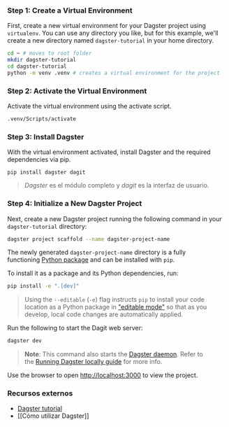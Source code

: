 ### Step 1: Create a Virtual Environment

First, create a new virtual environment for your Dagster project using `virtualenv`. You can use any directory you like, but for this example, we'll create a new directory named `dagster-tutorial` in your home directory.

```bash
cd ~ # moves to root folder
mkdir dagster-tutorial 
cd dagster-tutorial 
python -m venv .venv # creates a virtual environment for the project
```

### Step 2: Activate the Virtual Environment

Activate the virtual environment using the activate script.

```bash
.venv/Scripts/activate
```

### Step 3: Install Dagster

With the virtual environment activated, install Dagster and the required dependencies via pip.

```
pip install dagster dagit
```

> *Dagster* es el módulo completo y *dagit* es la interfaz de usuario.

### Step 4: Initialize a New Dagster Project

Next, create a new Dagster project running the following command in your `dagster-tutorial` directory:

```bash
dagster project scaffold --name dagster-project-name
```

The newly generated `dagster-project-name` directory is a fully functioning [Python package](https://docs.python.org/3/tutorial/modules.html#packages) and can be installed with `pip`.

To install it as a package and its Python dependencies, run:

```bash
pip install -e ".[dev]"
```

> Using the `--editable` (`-e`) flag instructs `pip` to install your code location as a Python package in ["editable mode"](https://pip.pypa.io/en/latest/topics/local-project-installs/#editable-installs) so that as you develop, local code changes are automatically applied.

Run the following to start the Dagit web server:

```bash
dagster dev
```

> **Note**: This command also starts the [Dagster daemon](https://docs.dagster.io/deployment/dagster-daemon). Refer to the [Running Dagster locally guide](https://docs.dagster.io/guides/running-dagster-locally) for more info.

Use the browser to open [http://localhost:3000](http://localhost:3000/) to view the project.

### Recursos externos
- [Dagster tutorial](https://docs.dagster.io/tutorial)
- [[Cómo utilizar Dagster]]
